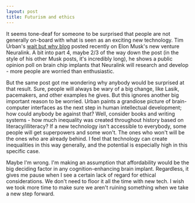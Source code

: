 ```yaml
---
layout: post
title: Futurism and ethics
---
```


It seems tone-deaf for someone to be surprised that people are not generally on-board with what is seen as an exciting new technology. Tim Urban's [wait but why blog](https://waitbutwhy.com/2017/04/neuralink.html) posted recently on Elon Musk's new venture Neuralink. A bit into part 4, maybe 2/3 of the way down the post (in the style of his other Musk posts, it's incredibly long), he shows a public opinion poll on brain chip implants that Neuralink will research and develop - more people are worried than enthusiastic.


But the same post got me wondering why anybody would be surprised at that result. Sure, people will always be wary of a big change, like Lasik, pacemakers, and other examples he gives. But this ignores another big important reason to be worried. Urban paints a grandiose picture of brain-computer interfaces as the next step in human intellectual development; how could anybody be against that? Well, consider books and writing systems - how much inequality was created throughout history based on literacy/illiteracy? If a new technology isn't accessible to everybody, some people will get superpowers and some won't. The ones who won't will be the ones who are already behind. I feel that technology can create inequalities in this way generally, and the potential is especially high in this specific case. 


Maybe I'm wrong. I'm making an assumption that affordability would be the big deciding factor in any cognition-enhancing brain implant. Regardless, it gives me pause when I see a certain lack of regard for ethical considerations. We don't need to floor it all the time with new tech. I wish we took more time to make sure we aren't ruining something when we take a new step forward.
